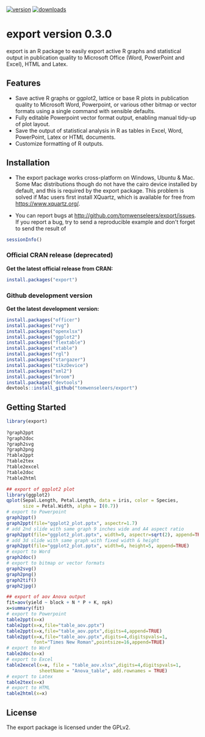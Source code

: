 [![version](http://www.r-pkg.org/badges/version/export)](https://cran.r-project.org/package=export)
[![downloads](http://cranlogs.r-pkg.org/badges/grand-total/export)](https://cran.r-project.org/package=export)

export version 0.3.0
=========================
export is an R package to easily export active R graphs and statistical output 
in publication quality to Microsoft Office (Word, PowerPoint and Excel), HTML and Latex.
      
Features
--------
* Save active R graphs or ggplot2, lattice or base R plots in publication 
  quality to Microsoft Word, Powerpoint, or various other bitmap or 
  vector formats using a single command with sensible defaults.
* Fully editable Powerpoint vector format output, enabling manual tidy-up of plot layout.
* Save the output of statistical analysis in R as tables in Excel, Word, PowerPoint, Latex or HTML documents.
* Customize formatting of R outputs.

Installation
------------

* The export package works cross-platform on Windows, Ubuntu & Mac. Some Mac distributions though do not have the cairo device installed by default, and this is required by the export package. This problem is solved if Mac users first install XQuartz, which is available for free from https://www.xquartz.org/.

* You can report bugs at http://github.com/tomwenseleers/export/issues. 
If you report a bug, try to send a reproducible example and don't forget to send the result of 
    
```r
sessionInfo()
```

### Official CRAN release (deprecated)

**Get the latest official release from CRAN:**  

```r
install.packages("export")
```

### Github development version

**Get the latest development version:**  

```r
install.packages("officer")
install.packages("rvg")
install.packages("openxlsx")
install.packages("ggplot2")
install.packages("flextable")
install.packages("xtable")
install.packages("rgl")
install.packages("stargazer")
install.packages("tikzDevice")
install.packages("xml2")
install.packages("broom")
install.packages("devtools")
devtools::install_github("tomwenseleers/export")
  ```
Getting Started
---------------

```r
library(export)
      
?graph2ppt
?graph2doc
?graph2svg
?graph2png
?table2ppt
?table2tex
?table2excel
?table2doc
?table2html

## export of ggplot2 plot
library(ggplot2)
qplot(Sepal.Length, Petal.Length, data = iris, color = Species, 
      size = Petal.Width, alpha = I(0.7))
# export to Powerpoint      
graph2ppt()      
graph2ppt(file="ggplot2_plot.pptx", aspectr=1.7)
# add 2nd slide with same graph 9 inches wide and A4 aspect ratio
graph2ppt(file="ggplot2_plot.pptx", width=9, aspectr=sqrt(2), append=TRUE) 
# add 3d slide with same graph with fixed width & height
graph2ppt(file="ggplot2_plot.pptx", width=6, height=5, append=TRUE) 
# export to Word
graph2doc()
# export to bitmap or vector formats
graph2svg()
graph2png()
graph2tif()
graph2jpg()

## export of aov Anova output
fit=aov(yield ~ block + N * P + K, npk)
x=summary(fit)
# export to Powerpoint
table2ppt(x=x)
table2ppt(x=x,file="table_aov.pptx")
table2ppt(x=x,file="table_aov.pptx",digits=4,append=TRUE)
table2ppt(x=x,file="table_aov.pptx",digits=4,digitspvals=1,
          font="Times New Roman",pointsize=16,append=TRUE)
# export to Word
table2doc(x=x)
# export to Excel
table2excel(x=x, file = "table_aov.xlsx",digits=4,digitspvals=1,
            sheetName = "Anova_table", add.rownames = TRUE)
# export to Latex
table2tex(x=x)
# export to HTML
table2html(x=x)
```
  
License
-------
The export package is licensed under the GPLv2.
